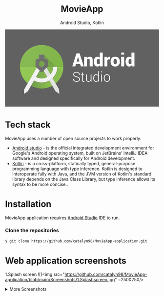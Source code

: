 <h1 align="center">
MovieApp
</h1>
<p align="center">
Android Studio, Kotlin
</p>

<p align="center">
 <img src="https://github.com/catalyn98/MovieApp-application/blob/main/AndroidStudio.png" />
</p>

# Tech stack
MovieApp uses a number of open source projects to work properly:
* [Android studio](https://en.wikipedia.org/wiki/Android_Studio) - is the official integrated development environment for Google's Android operating system, built on JetBrains' IntelliJ IDEA software and designed specifically for Android development.
* [Kotlin](https://en.wikipedia.org/wiki/Kotlin_(programming_language)) -  is a cross-platform, statically typed, general-purpose programming language with type inference. Kotlin is designed to interoperate fully with Java, and the JVM version of Kotlin's standard library depends on the Java Class Library, but type inference allows its syntax to be more concise..

# Installation
MovieApp application requires [Android Studio](https://developer.android.com/studio?gclid=CjwKCAiAzKqdBhAnEiwAePEjkiHOIliw_kLScAIojd6sJZdP3ewJAR-5XJ6CSYO3e6SLFIMoQ5L4aBoC9rsQAvD_BwE&gclsrc=aw.ds) IDE to run.

### Clone the repositories
```sh
$ git clone https://github.com/catalyn98/MovieApp-application.git
```

# Web application screenshots 

1.Splash screen
![]<img src="https://github.com/catalyn98/MovieApp-application/blob/main/Screenshots/1.Splashscreen.jpg" =250X250/>

<details>
  <summary>More Screenshots</summary>
  2.Prefernces screen
  <img src="https://github.com/catalyn98/MovieApp-application/blob/main/Screenshots/2.PreferencesScreen.jpg" />

  3.Choose actors screen
  <img src="https://github.com/catalyn98/MovieApp-application/blob/main/Screenshots/3.ChooseActorsScreen.jpg" />

  4.Choose genres screen
  <img src="https://github.com/catalyn98/MovieApp-application/blob/main/Screenshots/4.ChooseGenresScreen.jpg" />

  5.List of movies screen
  <img src="https://github.com/catalyn98/MovieApp-application/blob/main/Screenshots/5.ListOfMoviesScreen.jpg" />

  6.Details movies screen
  <img src="https://github.com/catalyn98/MovieApp-application/blob/main/Screenshots/6.DetailsMoviesScreen.jpg" />

  7.Favourites movies screen
  <img src="https://github.com/catalyn98/MovieApp-application/blob/main/Screenshots/7.FavoritesMoviesScreen.jpg" />

  8.Watched movies screen
  <img src="https://github.com/catalyn98/MovieApp-application/blob/main/Screenshots/8.WatchedMoviesScreen.jpg" />

  9.Application menu
  <img src="https://github.com/catalyn98/MovieApp-application/blob/main/Screenshots/9.ApplicationMenu.jpg" />
</details>
